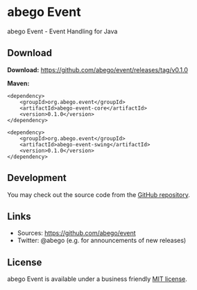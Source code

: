 # abego Event

abego Event - Event Handling for Java

## Download

__Download:__ https://github.com/abego/event/releases/tag/v0.1.0

__Maven:__

```
<dependency>
    <groupId>org.abego.event</groupId>
    <artifactId>abego-event-core</artifactId>
    <version>0.1.0</version>
</dependency>
```

```
<dependency>
    <groupId>org.abego.event</groupId>
    <artifactId>abego-event-swing</artifactId>
    <version>0.1.0</version>
</dependency>
```

## Development

You may check out the source code from the [GitHub repository](https://github.com/abego/org.abego.event).

## Links

- Sources: https://github.com/abego/event
- Twitter: @abego (e.g. for announcements of new releases)

## License

abego Event is available under a business friendly [MIT license](https://www.abego-software.de/legal/mit-license.html).
